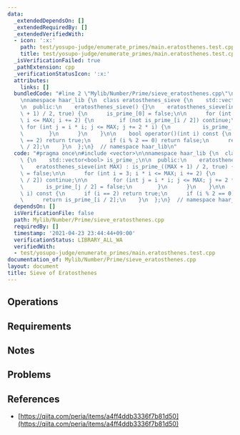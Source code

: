 ```yaml
---
data:
  _extendedDependsOn: []
  _extendedRequiredBy: []
  _extendedVerifiedWith:
  - icon: ':x:'
    path: test/yosupo-judge/enumerate_primes/main.eratosthenes.test.cpp
    title: test/yosupo-judge/enumerate_primes/main.eratosthenes.test.cpp
  _isVerificationFailed: true
  _pathExtension: cpp
  _verificationStatusIcon: ':x:'
  attributes:
    links: []
  bundledCode: "#line 2 \"Mylib/Number/Prime/sieve_eratosthenes.cpp\"\n#include <vector>\n\
    \nnamespace haar_lib {\n  class eratosthenes_sieve {\n    std::vector<bool> is_prime_;\n\
    \n  public:\n    eratosthenes_sieve() {}\n    eratosthenes_sieve(int MAX) : is_prime_((MAX\
    \ + 1) / 2, true) {\n      is_prime_[0] = false;\n\n      for (int i = 3; i *\
    \ i <= MAX; i += 2) {\n        if (not is_prime_[i / 2]) continue;\n\n       \
    \ for (int j = i * i; j <= MAX; j += 2 * i) {\n          is_prime_[j / 2] = false;\n\
    \        }\n      }\n    }\n\n    bool operator()(int i) const {\n      if (i\
    \ == 2) return true;\n      if (i % 2 == 0) return false;\n      return is_prime_[i\
    \ / 2];\n    }\n  };\n}  // namespace haar_lib\n"
  code: "#pragma once\n#include <vector>\n\nnamespace haar_lib {\n  class eratosthenes_sieve\
    \ {\n    std::vector<bool> is_prime_;\n\n  public:\n    eratosthenes_sieve() {}\n\
    \    eratosthenes_sieve(int MAX) : is_prime_((MAX + 1) / 2, true) {\n      is_prime_[0]\
    \ = false;\n\n      for (int i = 3; i * i <= MAX; i += 2) {\n        if (not is_prime_[i\
    \ / 2]) continue;\n\n        for (int j = i * i; j <= MAX; j += 2 * i) {\n   \
    \       is_prime_[j / 2] = false;\n        }\n      }\n    }\n\n    bool operator()(int\
    \ i) const {\n      if (i == 2) return true;\n      if (i % 2 == 0) return false;\n\
    \      return is_prime_[i / 2];\n    }\n  };\n}  // namespace haar_lib\n"
  dependsOn: []
  isVerificationFile: false
  path: Mylib/Number/Prime/sieve_eratosthenes.cpp
  requiredBy: []
  timestamp: '2021-04-23 23:44:44+09:00'
  verificationStatus: LIBRARY_ALL_WA
  verifiedWith:
  - test/yosupo-judge/enumerate_primes/main.eratosthenes.test.cpp
documentation_of: Mylib/Number/Prime/sieve_eratosthenes.cpp
layout: document
title: Sieve of Eratosthenes
---
```


## Operations

## Requirements

## Notes

## Problems

## References

- [https://qiita.com/peria/items/a4ff4ddb3336f7b81d50](https://qiita.com/peria/items/a4ff4ddb3336f7b81d50)
